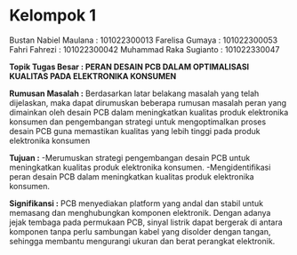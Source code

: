 # Kelompok 1
Bustan Nabiel Maulana : 101022300013 
Farelisa Gumaya : 101022300053
Fahri Fahrezi : 101022300042
Muhammad Raka Sugianto : 101022330047 

**Topik Tugas Besar : PERAN DESAIN PCB DALAM OPTIMALISASI KUALITAS PADA ELEKTRONIKA KONSUMEN**

**Rumusan Masalah :**
Berdasarkan latar belakang masalah yang telah dijelaskan, maka dapat dirumuskan beberapa rumusan masalah peran yang dimainkan oleh desain PCB dalam meningkatkan kualitas produk elektronika konsumen dan pengembangan strategi untuk mengoptimalkan proses desain PCB guna memastikan kualitas yang lebih tinggi pada produk elektronika konsumen 

**Tujuan :**
-Merumuskan strategi pengembangan desain PCB untuk meningkatkan kualitas produk elektronika konsumen. 
-Mengidentifikasi peran desain PCB dalam meningkatkan kualitas produk elektronika konsumen. 

**Signifikansi :**
PCB menyediakan platform yang andal dan stabil untuk memasang dan menghubungkan komponen elektronik. Dengan adanya jejak tembaga pada permukaan PCB, sinyal listrik dapat bergerak di antara komponen tanpa perlu sambungan kabel yang disolder dengan tangan, sehingga membantu mengurangi ukuran dan berat perangkat elektronik. 

